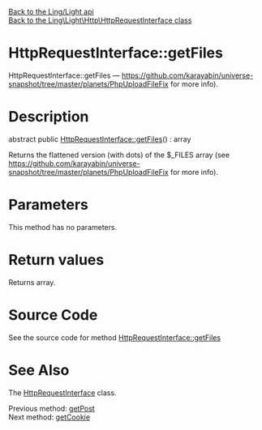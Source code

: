 [Back to the Ling/Light api](https://github.com/lingtalfi/Light/blob/master/doc/api/Ling/Light.md)<br>
[Back to the Ling\Light\Http\HttpRequestInterface class](https://github.com/lingtalfi/Light/blob/master/doc/api/Ling/Light/Http/HttpRequestInterface.md)


HttpRequestInterface::getFiles
================



HttpRequestInterface::getFiles — https://github.com/karayabin/universe-snapshot/tree/master/planets/PhpUploadFileFix for more info).




Description
================


abstract public [HttpRequestInterface::getFiles](https://github.com/lingtalfi/Light/blob/master/doc/api/Ling/Light/Http/HttpRequestInterface/getFiles.md)() : array




Returns the  flattened version (with dots) of the $_FILES array (see
https://github.com/karayabin/universe-snapshot/tree/master/planets/PhpUploadFileFix for more info).




Parameters
================

This method has no parameters.


Return values
================

Returns array.








Source Code
===========
See the source code for method [HttpRequestInterface::getFiles](https://github.com/lingtalfi/Light/blob/master/Http/HttpRequestInterface.php#L144-L144)


See Also
================

The [HttpRequestInterface](https://github.com/lingtalfi/Light/blob/master/doc/api/Ling/Light/Http/HttpRequestInterface.md) class.

Previous method: [getPost](https://github.com/lingtalfi/Light/blob/master/doc/api/Ling/Light/Http/HttpRequestInterface/getPost.md)<br>Next method: [getCookie](https://github.com/lingtalfi/Light/blob/master/doc/api/Ling/Light/Http/HttpRequestInterface/getCookie.md)<br>

